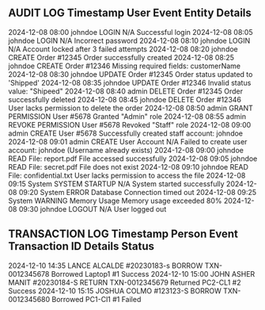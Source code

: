 **AUDIT LOG**
Timestamp          User            Event               Entity                 Details
-----------------------------------------------------------------------------------------
2024-12-08 08:00   johndoe         LOGIN               N/A                   Successful login
2024-12-08 08:05   johndoe         LOGIN               N/A                   Incorrect password
2024-12-08 08:10   johndoe         LOGIN               N/A                   Account locked after 3 failed attempts
2024-12-08 08:20   johndoe         CREATE              Order #12345          Order successfully created
2024-12-08 08:25   johndoe         CREATE              Order #12346          Missing required fields: customerName
2024-12-08 08:30   johndoe         UPDATE              Order #12345          Order status updated to 'Shipped'
2024-12-08 08:35   johndoe         UPDATE              Order #12346          Invalid status value: "Shipeed"
2024-12-08 08:40   admin           DELETE              Order #12345          Order successfully deleted
2024-12-08 08:45   johndoe         DELETE              Order #12346          User lacks permission to delete the order
2024-12-08 08:50   admin           GRANT PERMISSION    User #5678            Granted "Admin" role
2024-12-08 08:55   admin           REVOKE PERMISSION   User #5678            Revoked "Staff" role
2024-12-08 09:00   admin           CREATE              User #5678            Successfully created staff account: johndoe
2024-12-08 09:01   admin           CREATE              User Account N/A      Failed to create user account: johndoe (Username already exists)
2024-12-08 09:00   johndoe         READ                File: report.pdf      File accessed successfully
2024-12-08 09:05   johndoe         READ                File: secret.pdf      File does not exist
2024-12-08 09:10   johndoe         READ                File: confidential.txt User lacks permission to access the file
2024-12-08 09:15   System          SYSTEM STARTUP      N/A                   System started successfully
2024-12-08 09:20   System          ERROR               Database              Connection timed out
2024-12-08 09:25   System          WARNING             Memory Usage          Memory usage exceeded 80%
2024-12-08 09:30   johndoe         LOGOUT              N/A                   User logged out

**TRANSACTION LOG**
Timestamp          Person                               Event              Transaction ID          Details                   Status
-------------------------------------------------------------------------------------------------------------------------------------------------------
2024-12-10 14:35   LANCE ALCALDE    #20230183-s         BORROW             TXN-0012345678          Borrowed Laptop1 #1       Success
2024-12-10 15:00   JOHN ASHER MANIT #20230184-S         RETURN             TXN-0012345679          Returned PC2-CL1 #2       Success
2024-12-10 15:15   JOSHUA COLMO     #123123-S           BORROW             TXN-0012345680          Borrowed PC1-Cl1 #1       Failed